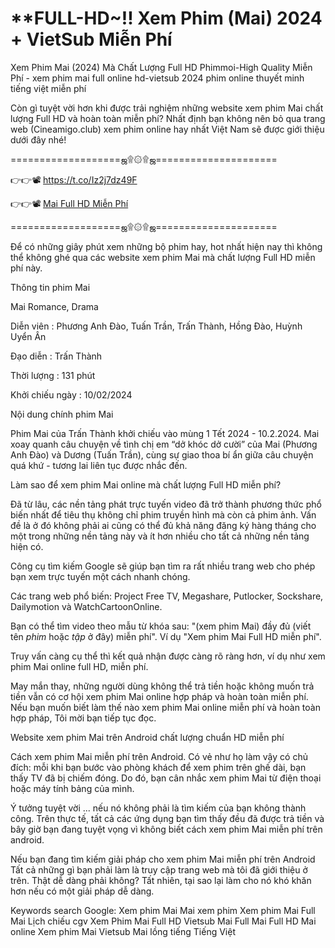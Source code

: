 # **FULL-HD~!! Xem Phim (Mai) 2024 + VietSub Miễn Phí

Xem Phim Mai (2024) Mà Chất Lượng Full HD Phimmoi-High Quality Miễn Phí - xem phim mai full online hd-vietsub 2024 phim online thuyết minh tiếng việt miễn phí

Còn gì tuyệt vời hơn khi được trải nghiệm những website xem phim Mai chất lượng Full HD và hoàn toàn miễn phí? Nhất định bạn không nên bỏ qua trang web (Cineamigo.club) xem phim online hay nhất Việt Nam sẽ được giới thiệu dưới đây nhé!

===================ஜ۩۞۩ஜ=====================

👉👉📽️ https://t.co/Iz2j7dz49F

👉👉📽️ [Mai Full HD Miễn Phí](https://cineamigo.club/vi/1210973/mai.html)

===================ஜ۩۞۩ஜ=====================

Để có những giây phút xem những bộ phim hay, hot nhất hiện nay thì không thể không ghé qua các website xem phim Mai mà chất lượng Full HD miễn phí này.

Thông tin phim Mai

Mai
Romance, Drama

Diễn viên : Phương Anh Đào, Tuấn Trần, Trấn Thành, Hồng Đào, Huỳnh Uyển Ân

Đạo diễn : Trấn Thành

Thời lượng : 131 phút

Khởi chiếu ngày : 10/02/2024

Nội dung chính phim Mai

Phim Mai của Trấn Thành khởi chiếu vào mùng 1 Tết 2024 - 10.2.2024. Mai xoay quanh câu chuyện về tình chị em “dở khóc dở cười” của Mai (Phương Anh Đào) và Dương (Tuấn Trần), cùng sự giao thoa bí ẩn giữa câu chuyện quá khứ - tương lai liên tục được nhắc đến.


Làm sao để xem phim Mai online mà chất lượng Full HD miễn phí?

Đã từ lâu, các nền tảng phát trực tuyến video đã trở thành phương thức phổ biến nhất để tiêu thụ không chỉ phim truyền hình mà còn cả phim ảnh. Vấn đề là ở đó không phải ai cũng có thể đủ khả năng đăng ký hàng tháng cho một trong những nền tảng này và ít hơn nhiều cho tất cả những nền tảng hiện có.

Công cụ tìm kiếm Google sẽ giúp bạn tìm ra rất nhiều trang web cho phép bạn xem trực tuyến một cách nhanh chóng.

Các trang web phổ biến: Project Free TV, Megashare, Putlocker, Sockshare, Dailymotion và WatchCartoonOnline.

Bạn có thể tìm video theo mẫu từ khóa sau: "(xem phim Mai) đầy đủ (viết tên *phim* hoặc *tập* ở đây) miễn phí". Ví dụ "Xem phim Mai Full HD miễn phí".

Truy vấn càng cụ thể thì kết quả nhận được càng rõ ràng hơn, ví dụ như xem phim Mai online full HD, miễn phí.

May mắn thay, những người dùng không thể trả tiền hoặc không muốn trả tiền vẫn có cơ hội xem phim Mai online hợp pháp và hoàn toàn miễn phí. Nếu bạn muốn biết làm thế nào xem phim Mai online miễn phí và hoàn toàn hợp pháp, Tôi mời bạn tiếp tục đọc.

Website xem phim Mai trên Android chất lượng chuẩn HD miễn phí

Cách xem phim Mai miễn phí trên Android. Có vẻ như họ làm vậy có chủ đích: mỗi khi bạn bước vào phòng khách để xem phim trên ghế dài, bạn thấy TV đã bị chiếm đóng. Do đó, bạn cân nhắc xem phim Mai từ điện thoại hoặc máy tính bảng của mình.

Ý tưởng tuyệt vời ... nếu nó không phải là tìm kiếm của bạn không thành công. Trên thực tế, tất cả các ứng dụng bạn tìm thấy đều đã được trả tiền và bây giờ bạn đang tuyệt vọng vì không biết cách xem phim Mai miễn phí trên android.

Nếu bạn đang tìm kiếm giải pháp cho xem phim Mai miễn phí trên Android Tất cả những gì bạn phải làm là truy cập trang web mà tôi đã giới thiệu ở trên. Thật dễ dàng phải không? Tất nhiên, tại sao lại làm cho nó khó khăn hơn nếu có một giải pháp dễ dàng.

Keywords search Google:
Xem phim Mai
Mai xem phim
Xem phim Mai Full
Mai Lịch chiếu cgv
Xem Phim Mai Full HD Vietsub
Mai Full
Mai Full HD
Mai online
Xem phim Mai Vietsub
Mai lồng tiếng Tiếng Việt
